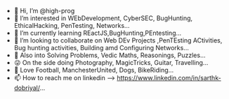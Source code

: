 - 👋 Hi, I’m @high-prog
- 👀 I’m interested in WEbDevelopment, CyberSEC, BugHunting, EthicalHacking, PenTesting,  Networks...
- 🌱 I’m currently learning REactJS,BugHunting,PEntesting...
- 💞️ I’m looking to collaborate on Web DEv Projects ,PenTEsting ACtivities, Bug hunting activities,  Building amd Configuring Networks...
- 🤞 Also into Solving Problems, Vedic Maths, Reasonings, Puzzles...
- 😜 On the side doing Photography, MagicTricks, Guitar, Travelling...
- 💋 Love Football, ManchesterUnited, Dogs, BikeRiding...
- 📫 How to reach me on linkedin --> https://www.linkedin.com/in/sarthk-dobriyal/...

<!---
high-prog/high-prog is a ✨ special ✨ repository because its `README.md` (this file) appears on your GitHub profile.
You can click the Preview link to take a look at your changes.
--->
